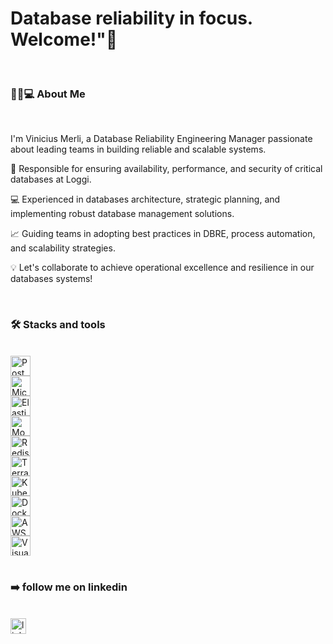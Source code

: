 ###

<h1 align="left">Database reliability in focus. Welcome!"🚀 </h1><br>

###





<h3 align="left">🙋‍♂️💻  About Me</h3><br>


I'm Vinicius Merli, a Database Reliability Engineering Manager passionate about leading teams in building reliable and scalable systems.


🔧 Responsible for ensuring availability, performance, and security of critical databases at Loggi.

💻 Experienced in databases architecture, strategic planning, and implementing robust database management solutions.

📈 Guiding teams in adopting best practices in DBRE, process automation, and scalability strategies.

💡 Let's collaborate to achieve operational excellence and resilience in our databases systems!

<br>

<h3 align="left">🛠 Stacks and tools</h3><br>

<div style="display:flex; flex-direction: column;">
    <img src="https://img.icons8.com/color/48/000000/postgreesql.png" height="32" alt="PostgreSQL logo" />
    <img src="https://img.icons8.com/color/48/000000/microsoft-sql-server.png" height="32" alt="Microsoft SQL Server logo" />
    <img src="https://img.icons8.com/color/48/000000/elasticsearch.png" height="32" alt="Elasticsearch logo" />
    <img src="https://img.icons8.com/color/48/000000/mongodb.png" height="32" alt="MongoDB logo" />
    <img src="https://img.icons8.com/color/48/000000/redis.png" height="32" alt="Redis logo" />
    <img src="https://img.icons8.com/color/48/000000/terraform.png" height="32" alt="Terraform logo" />
    <img src="https://img.icons8.com/color/48/000000/kubernetes.png" height="32" alt="Kubernetes logo" />
    <img src="https://img.icons8.com/color/48/000000/docker.png" height="32" alt="Docker logo" />
    <img src="https://img.icons8.com/color/48/000000/amazon-web-services.png" height="32" alt="AWS Cloud logo" />
    <img src="https://img.icons8.com/fluent/48/000000/visual-studio-code-2019.png" height="32" alt="Visual Studio Code logo" />
</div> <br>

<h3 align="left">➡️ follow me on linkedin</h3><br>

<div align="left">
  <a href="https://br.linkedin.com/in/vinicius-merli-7428b21a0">
    <img src="https://img.shields.io/static/v1?message=LinkedIn&logo=linkedin&label=&color=0077B5&logoColor=white&labelColor=&style=for-the-badge" height="25" alt="linkedin logo" />
  </a>
</div> <br>




